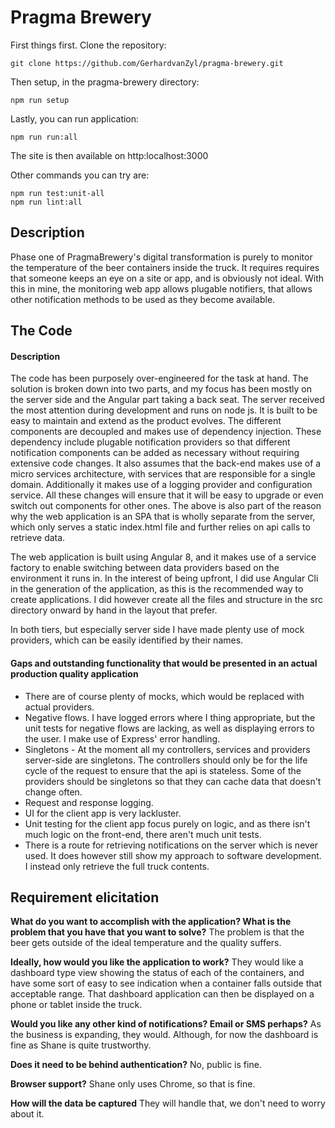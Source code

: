 # Pragma Brewery

First things first. Clone the repository:

    git clone https://github.com/GerhardvanZyl/pragma-brewery.git

Then setup, in the pragma-brewery directory:

    npm run setup
   
Lastly, you can run application:

    npm run run:all

The site is then available on http:localhost:3000

Other commands you can try are:

    npm run test:unit-all
    npm run lint:all

## Description
Phase one of PragmaBrewery's digital transformation is purely to monitor the temperature of the beer containers inside the truck. It requires requires that someone keeps an eye on a site or app, and is obviously not ideal.
With this in mine, the monitoring web app allows plugable notifiers, that allows other notification methods to be used as they become available. 

## The Code
#### Description
The code has been purposely over-engineered for the task at hand.
The solution is broken down into two parts, and my focus has been mostly on the server side and the Angular part taking a back seat. 
The server received the most attention during development and runs on node js. It is built to be easy to maintain and extend as the product evolves. 
The different components are decoupled and makes use of dependency injection. These dependency include plugable notification providers so that different notification components can be added as necessary without requiring extensive code changes.
It also assumes that the back-end makes use of a micro services architecture, with services that are responsible for a single domain.
Additionally it makes use of a logging provider and configuration service.
All these changes will ensure that it will be easy to upgrade or even switch out components for other ones.
The above is also part of the reason why the web application is an SPA that is wholly separate from the server, which only serves a static index.html file and further relies on api calls to retrieve data.

The web application is built using Angular 8, and it makes use of a service factory to enable switching between data providers based on the environment it runs in. 
In the interest of being upfront, I did use Angular Cli in the generation of the application, as this is the recommended way to create applications. I did however create all the files and structure in the src directory onward by hand in the layout that prefer.

In both tiers, but especially server side I have made plenty use of mock providers, which can be easily identified by their names.

#### Gaps and outstanding functionality that would be presented in an actual production quality application
- There are of course plenty of mocks, which would be replaced with actual providers.
- Negative flows. I have logged errors where I thing appropriate, but the unit tests for negative flows are lacking, as well as displaying errors to the user. I make use of Express' error handling.
- Singletons - At the moment all my controllers, services and providers server-side are singletons. The controllers should only be for the life cycle of the request to ensure that the api is stateless. Some of the providers should be singletons so that they can cache data that doesn't change often.
- Request and response logging.
- UI for the client app is very lackluster.
- Unit testing for the client app focus purely on logic, and as there isn't much logic on the front-end, there aren't much unit tests. 
- There is a route for retrieving notifications on the server which is never used. It does however still show my approach to software development. I instead only retrieve the full truck contents.

## Requirement elicitation
**What do you want to accomplish with the application? What is the problem that you have that you want to solve?**
The problem is that the beer gets outside of the ideal temperature and the quality suffers.

**Ideally, how would you like the application to work?**
They would like a dashboard type view showing the status of each of the containers, and have some sort of easy to see indication when a container falls outside that acceptable range. That dashboard application can then be displayed on a phone or tablet inside the truck.

**Would you like  any other kind of notifications? Email or SMS perhaps?**
As the business is expanding, they would. Although, for now the dashboard is fine as Shane is quite trustworthy.

**Does it need to be behind authentication?**
No, public is fine.

**Browser support?**
Shane only uses Chrome, so that is fine.

**How will the data be captured**
They will handle that, we don't need to worry about it. 
